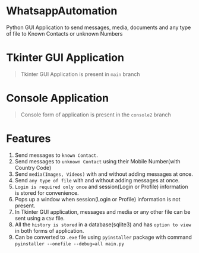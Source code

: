 # WhatsappAutomation
Python GUI Application to send messages, media, documents and any type of file to Known Contacts or unknown Numbers

# Tkinter GUI Application

> Tkinter GUI Application is present in `main` branch

# Console Application

> Console form of application is present in the `console2` branch


# Features

1. Send messages to `known Contact`.
2. Send messages to `unknown Contact` using their Mobile Number(with Country Code)
3. Send `media(Images, Videos)` with and without adding messages at once.
4. Send `any type of file` with and without adding messages at once.
5. `Login is required only once` and session(Login or Profile) information is stored for convenience.
6. Pops up a window when session(Login or Profile) information is not present.
7. In Tkinter GUI application, messages and media or any other file can be sent using a `CSV` file.
8. All the `history is stored` in a database(sqlite3) and has `option to view` in both forms of application.
9. Can be converted to `.exe` file using `pyinstaller` package with command `pyinstaller --onefile --debug=all main.py`
